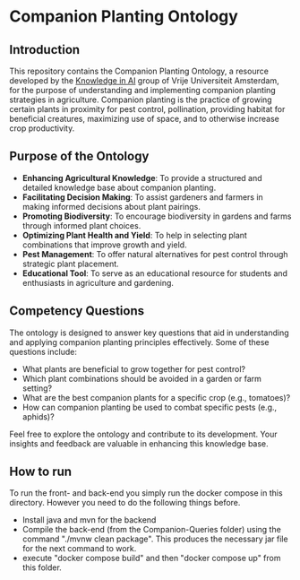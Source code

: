 
# Companion Planting Ontology

## Introduction
This repository contains the Companion Planting Ontology, a resource developed by the [Knowledge in AI](https://kai.cs.vu.nl/) group of Vrije Universiteit Amsterdam, for the purpose of understanding and implementing companion planting strategies in agriculture. Companion planting is the practice of growing certain plants in proximity for pest control, pollination, providing habitat for beneficial creatures, maximizing use of space, and to otherwise increase crop productivity.

## Purpose of the Ontology
- **Enhancing Agricultural Knowledge**: To provide a structured and detailed knowledge base about companion planting.
- **Facilitating Decision Making**: To assist gardeners and farmers in making informed decisions about plant pairings.
- **Promoting Biodiversity**: To encourage biodiversity in gardens and farms through informed plant choices.
- **Optimizing Plant Health and Yield**: To help in selecting plant combinations that improve growth and yield.
- **Pest Management**: To offer natural alternatives for pest control through strategic plant placement.
- **Educational Tool**: To serve as an educational resource for students and enthusiasts in agriculture and gardening.

## Competency Questions
The ontology is designed to answer key questions that aid in understanding and applying companion planting principles effectively. Some of these questions include:

- What plants are beneficial to grow together for pest control?
- Which plant combinations should be avoided in a garden or farm setting?
- What are the best companion plants for a specific crop (e.g., tomatoes)?
- How can companion planting be used to combat specific pests (e.g., aphids)?

Feel free to explore the ontology and contribute to its development. Your insights and feedback are valuable in enhancing this knowledge base.

## How to run
To run the front- and back-end you simply run the docker compose in this directory. However you need to do the following things before.
- Install java and mvn for the backend
- Compile the back-end (from the Companion-Queries folder) using the command "./mvnw clean package". This produces the necessary jar file for the next command to work.
- execute "docker compose build" and then "docker compose up" from this folder.
